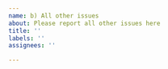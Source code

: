 ```yaml
---
name: b) All other issues
about: Please report all other issues here
title: ''
labels: ''
assignees: ''

---
```



